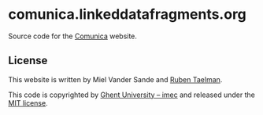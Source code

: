 # comunica.linkeddatafragments.org

Source code for the [Comunica](https://comunica.linkeddatafragments.org/) website.

## License
This website is written by Miel Vander Sande and [Ruben Taelman](http://www.rubensworks.net/).

This code is copyrighted by [Ghent University – imec](http://idlab.ugent.be/)
and released under the [MIT license](http://opensource.org/licenses/MIT).